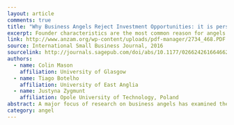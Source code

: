 ```yaml
---
layout: article
comments: true
title: "Why Business Angels Reject Investment Opportunities: it is personal?"
excerpt: Founder characteristics are the most common reason for angels to reject a pitch.
link: http://www.anzam.org/wp-content/uploads/pdf-manager/2734_468.PDF
source: International Small Business Journal, 2016
sourcelink: http://journals.sagepub.com/doi/abs/10.1177/0266242616646622
authors:
  - name: Colin Mason
    affiliation: University of Glasgow
  - name: Tiago Botelho
    affiliation: University of East Anglia
  - name: Justyna Zygmunt
    affiliation: Opole University of Technology, Poland
abstract: A major focus of research on business angels has examined their decision-making processes and investment criteria. As business angels reject most of the opportunities that they receive, this article explores the reasons informing such decisions. In view of angel heterogeneity, investment opportunities might be expected to be rejected for differing reasons. Two sources of data are used to examine this issue. Face-to-face interviews with 30 business angels in Scotland and Northern Ireland provided information on typical ‘deal killers’ This was complemented by an internet survey of UK that attracted responses from 238 UK business angels. The findings confirm that the main reason for rejection relates to the entrepreneur/management team. However, angel characteristics do not explain the number of reasons given for opportunity rejection nor do they predict the reasons for rejecting investment opportunities. This could be related to the increasing trend for business angels to join organized groups which, in turn, leads to the development of a shared repertoire of investment approaches. We suggest the concept of ‘communities-of-practice’ as an explanation for this finding.
category: angel
---
```

